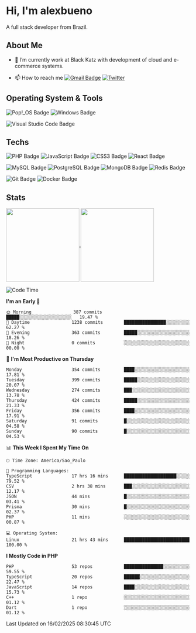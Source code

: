 # Hi, I'm alexbueno

A full stack developer from Brazil.

## About Me

- 🌱 I’m currently work at Black Katz with development of cloud and e-commerce systems.

- 📫 How to reach me [![Gmail Badge](https://img.shields.io/badge/-gmail-c14438?style=for-the-badge&logo=Gmail&logoColor=ffffff)](mailto:alexsandrofbueno@gmail.com) [![Twitter](https://img.shields.io/badge/twitter-1DA1F2.svg?style=for-the-badge&logo=twitter&logoColor=ffffff)](https://twitter.com/Alex_Bueno_7)

## Operating System & Tools

![Pop!_OS Badge](https://img.shields.io/badge/Pop!__OS-48B9C7?logo=popos&logoColor=fff&style=flat)
![Windows Badge](https://img.shields.io/badge/Windows-0078D6?logo=windows&logoColor=fff&style=flat)

![Visual Studio Code Badge](https://img.shields.io/badge/Visual%20Studio%20Code-007ACC?logo=visualstudiocode&logoColor=fff&style=flat)

## Techs

![PHP Badge](https://img.shields.io/badge/PHP-777BB4?logo=php&logoColor=fff&style=flat)
![JavaScript Badge](https://img.shields.io/badge/JavaScript-F7DF1E?logo=javascript&logoColor=000&style=flat)
![CSS3 Badge](https://img.shields.io/badge/CSS3-1572B6?logo=css3&logoColor=fff&style=flat)
![React Badge](https://img.shields.io/badge/React-61DAFB?logo=react&logoColor=000&style=flat)

![MySQL Badge](https://img.shields.io/badge/MySQL-4479A1?logo=mysql&logoColor=fff&style=flat)
![PostgreSQL Badge](https://img.shields.io/badge/PostgreSQL-4169E1?logo=postgresql&logoColor=fff&style=flat)
![MongoDB Badge](https://img.shields.io/badge/MongoDB-47A248?logo=mongodb&logoColor=fff&style=flat)
![Redis Badge](https://img.shields.io/badge/Redis-DC382D?logo=redis&logoColor=fff&style=flat)

![Git Badge](https://img.shields.io/badge/Git-F05032?logo=git&logoColor=fff&style=flat)
![Docker Badge](https://img.shields.io/badge/Docker-2496ED?logo=docker&logoColor=fff&style=flat)


## Stats

<a href="https://github.com/anuraghazra/github-readme-stats">
  <img height=200 align="center" src="https://github-readme-stats.vercel.app/api?username=alexbueno7&theme=dark" />
</a>
<a href="https://github.com/anuraghazra/convoychat">
  <img height=200 align="center" src="https://github-readme-stats.vercel.app/api/top-langs?username=alexbueno7&layout=compact&langs_count=8&card_width=320&theme=dark" />
</a>

<!--START_SECTION:waka-->
![Code Time](http://img.shields.io/badge/Code%20Time-1%2C320%20hrs%2040%20mins-blue)

**I'm an Early 🐤** 

```text
🌞 Morning                387 commits         █████░░░░░░░░░░░░░░░░░░░░   19.47 % 
🌆 Daytime                1238 commits        ████████████████░░░░░░░░░   62.27 % 
🌃 Evening                363 commits         █████░░░░░░░░░░░░░░░░░░░░   18.26 % 
🌙 Night                  0 commits           ░░░░░░░░░░░░░░░░░░░░░░░░░   00.00 % 
```
📅 **I'm Most Productive on Thursday** 

```text
Monday                   354 commits         ████░░░░░░░░░░░░░░░░░░░░░   17.81 % 
Tuesday                  399 commits         █████░░░░░░░░░░░░░░░░░░░░   20.07 % 
Wednesday                274 commits         ███░░░░░░░░░░░░░░░░░░░░░░   13.78 % 
Thursday                 424 commits         █████░░░░░░░░░░░░░░░░░░░░   21.33 % 
Friday                   356 commits         ████░░░░░░░░░░░░░░░░░░░░░   17.91 % 
Saturday                 91 commits          █░░░░░░░░░░░░░░░░░░░░░░░░   04.58 % 
Sunday                   90 commits          █░░░░░░░░░░░░░░░░░░░░░░░░   04.53 % 
```


📊 **This Week I Spent My Time On** 

```text
🕑︎ Time Zone: America/Sao_Paulo

💬 Programming Languages: 
TypeScript               17 hrs 16 mins      ████████████████████░░░░░   79.52 % 
CSV                      2 hrs 38 mins       ███░░░░░░░░░░░░░░░░░░░░░░   12.17 % 
JSON                     44 mins             █░░░░░░░░░░░░░░░░░░░░░░░░   03.41 % 
Prisma                   30 mins             █░░░░░░░░░░░░░░░░░░░░░░░░   02.37 % 
PHP                      11 mins             ░░░░░░░░░░░░░░░░░░░░░░░░░   00.87 % 

💻 Operating System: 
Linux                    21 hrs 43 mins      █████████████████████████   100.00 % 
```

**I Mostly Code in PHP** 

```text
PHP                      53 repos            ███████████████░░░░░░░░░░   59.55 % 
TypeScript               20 repos            ██████░░░░░░░░░░░░░░░░░░░   22.47 % 
JavaScript               14 repos            ████░░░░░░░░░░░░░░░░░░░░░   15.73 % 
C++                      1 repo              ░░░░░░░░░░░░░░░░░░░░░░░░░   01.12 % 
Dart                     1 repo              ░░░░░░░░░░░░░░░░░░░░░░░░░   01.12 % 
```




 Last Updated on 16/02/2025 08:30:45 UTC
<!--END_SECTION:waka-->

